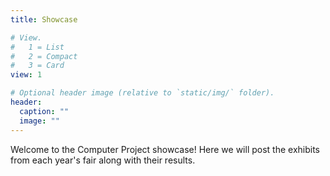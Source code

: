 ```yaml
---
title: Showcase

# View.
#   1 = List
#   2 = Compact
#   3 = Card
view: 1

# Optional header image (relative to `static/img/` folder).
header:
  caption: ""
  image: ""
---
```


Welcome to the Computer Project showcase! Here we will post the exhibits from each year's fair along with their results.
